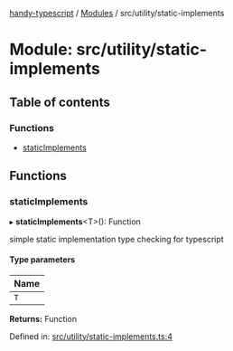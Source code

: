 [handy-typescript](../README.md) / [Modules](../modules.md) / src/utility/static-implements

# Module: src/utility/static-implements

## Table of contents

### Functions

- [staticImplements](src_utility_static_implements.md#staticimplements)

## Functions

### staticImplements

▸ **staticImplements**<T\>(): Function

simple static implementation type checking for typescript

#### Type parameters

| Name |
| :------ |
| `T` |

**Returns:** Function

Defined in: [src/utility/static-implements.ts:4](https://github.com/robbiemu/handy-typescript/blob/2f4db4b/src/utility/static-implements.ts#L4)
